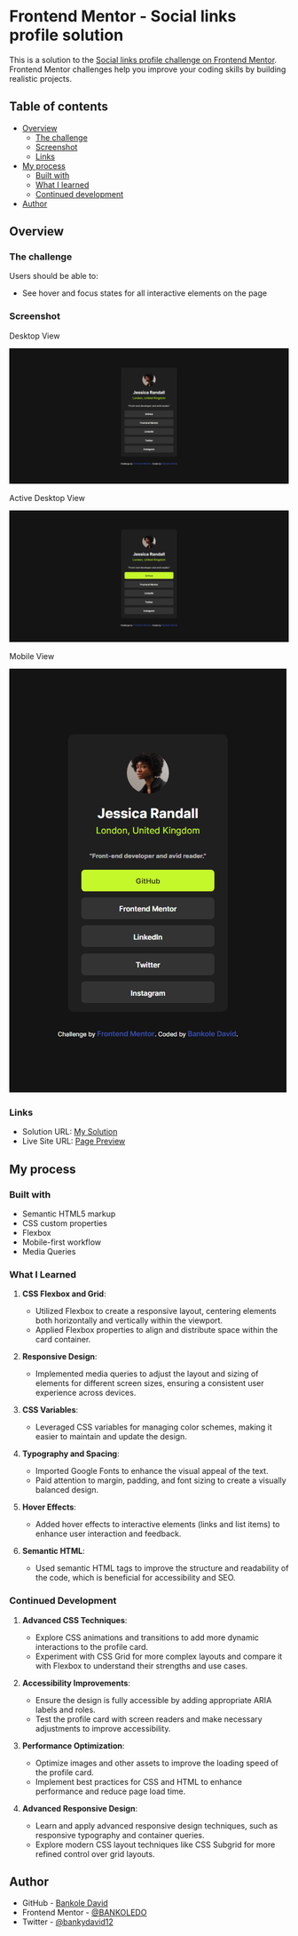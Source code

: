 # Frontend Mentor - Social links profile solution

This is a solution to the [Social links profile challenge on Frontend Mentor](https://www.frontendmentor.io/challenges/social-links-profile-UG32l9m6dQ). Frontend Mentor challenges help you improve your coding skills by building realistic projects. 

## Table of contents

- [Overview](#overview)
  - [The challenge](#the-challenge)
  - [Screenshot](#screenshot)
  - [Links](#links)
- [My process](#my-process)
  - [Built with](#built-with)
  - [What I learned](#what-i-learned)
  - [Continued development](#continued-development)
- [Author](#author)

## Overview

### The challenge

Users should be able to:

- See hover and focus states for all interactive elements on the page

### Screenshot

Desktop View

![](./assets/images/Screenshot%20(125).png)

Active Desktop View

![](./assets/images/Screenshot%20(126).png)

Mobile View

![](./assets/images/Screenshot%20(127).png)


### Links

- Solution URL: [My Solution](https://github.com/BANKOLEDO/social-links-profile-main)
- Live Site URL: [Page Preview](https://bankoledo.github.io/social-links-profile-main/)

## My process

### Built with

- Semantic HTML5 markup
- CSS custom properties
- Flexbox
- Mobile-first workflow
- Media Queries


### What I Learned

1. **CSS Flexbox and Grid**: 
    - Utilized Flexbox to create a responsive layout, centering elements both horizontally and vertically within the viewport.
    - Applied Flexbox properties to align and distribute space within the card container.

2. **Responsive Design**:
    - Implemented media queries to adjust the layout and sizing of elements for different screen sizes, ensuring a consistent user experience across devices.

3. **CSS Variables**:
    - Leveraged CSS variables for managing color schemes, making it easier to maintain and update the design.

4. **Typography and Spacing**:
    - Imported Google Fonts to enhance the visual appeal of the text.
    - Paid attention to margin, padding, and font sizing to create a visually balanced design.

5. **Hover Effects**:
    - Added hover effects to interactive elements (links and list items) to enhance user interaction and feedback.

6. **Semantic HTML**:
    - Used semantic HTML tags to improve the structure and readability of the code, which is beneficial for accessibility and SEO.

### Continued Development

1. **Advanced CSS Techniques**:
    - Explore CSS animations and transitions to add more dynamic interactions to the profile card.
    - Experiment with CSS Grid for more complex layouts and compare it with Flexbox to understand their strengths and use cases.


2. **Accessibility Improvements**:
    - Ensure the design is fully accessible by adding appropriate ARIA labels and roles.
    - Test the profile card with screen readers and make necessary adjustments to improve accessibility.

3. **Performance Optimization**:
    - Optimize images and other assets to improve the loading speed of the profile card.
    - Implement best practices for CSS and HTML to enhance performance and reduce page load time.

4. **Advanced Responsive Design**:
    - Learn and apply advanced responsive design techniques, such as responsive typography and container queries.
    - Explore modern CSS layout techniques like CSS Subgrid for more refined control over grid layouts.
    

## Author

- GitHub - [Bankole David](https://github.com/BANKOLEDO)
- Frontend Mentor - [@BANKOLEDO](https://www.frontendmentor.io/profile/BANKOLEDO)
- Twitter - [@bankydavid12](https://www.twitter.com/bankydavid12)

